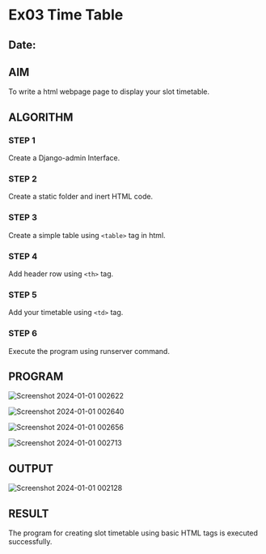 # Ex03 Time Table
## Date:

## AIM
To write a html webpage page to display your slot timetable.

## ALGORITHM
### STEP 1
Create a Django-admin Interface.

### STEP 2
Create a static folder and inert HTML code.

### STEP 3
Create a simple table using ```<table>``` tag in html.

### STEP 4
Add header row using ```<th>``` tag.

### STEP 5
Add your timetable using ```<td>``` tag.

### STEP 6
Execute the program using runserver command.

## PROGRAM
![Screenshot 2024-01-01 002622](https://github.com/VPOOJAASREE/slot/assets/155145525/de9c9619-86c4-42c9-aa4c-e1ab71d760e3)

![Screenshot 2024-01-01 002640](https://github.com/VPOOJAASREE/slot/assets/155145525/a5db1fdb-717f-40e1-bd5e-dc5f0fee85a7)

![Screenshot 2024-01-01 002656](https://github.com/VPOOJAASREE/slot/assets/155145525/4f1aaa6a-d891-4770-8b2a-b5f0820dca99)

![Screenshot 2024-01-01 002713](https://github.com/VPOOJAASREE/slot/assets/155145525/865e70a1-7a20-4ed6-b328-2a28241f81c4)



## OUTPUT
![Screenshot 2024-01-01 002128](https://github.com/VPOOJAASREE/slot/assets/155145525/5ad6812c-acc5-4c3e-8be9-851bcec37fba)


## RESULT
The program for creating slot timetable using basic HTML tags is executed successfully.
